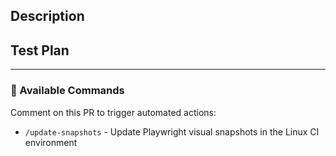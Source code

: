 ## Description
<!-- Describe your changes -->

## Test Plan
<!-- How did you test these changes? -->

---

### 🤖 Available Commands

Comment on this PR to trigger automated actions:

- `/update-snapshots` - Update Playwright visual snapshots in the Linux CI environment
